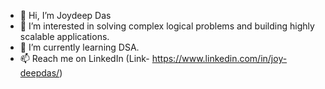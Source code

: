 - 👋 Hi, I’m Joydeep Das
- 👀 I’m interested in solving complex logical problems and building highly scalable applications.
- 🌱 I’m currently learning DSA.
- 📫 Reach me on LinkedIn (Link- https://www.linkedin.com/in/joy-deepdas/)

<!---
joydeep-git/joydeep-git is a ✨ special ✨ repository because its `README.md` (this file) appears on your GitHub profile.
You can click the Preview link to take a look at your changes.
--->
